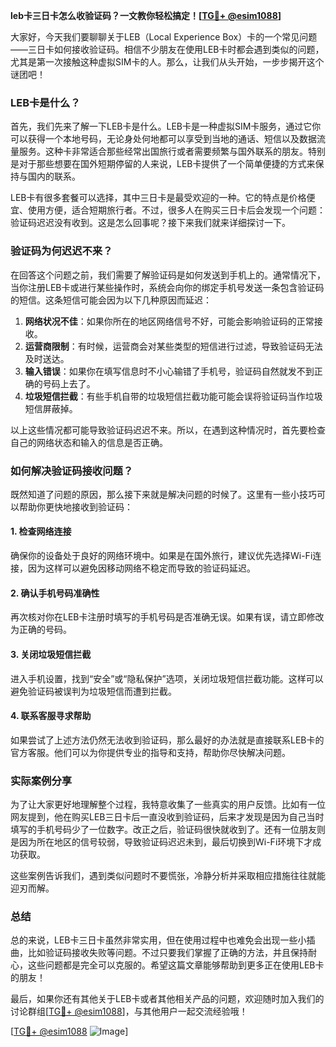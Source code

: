 **leb卡三日卡怎么收验证码？一文教你轻松搞定！[[TG💪+ @esim1088](https://t.me/s/esim1088)]**

大家好，今天我们要聊聊关于LEB（Local Experience Box）卡的一个常见问题——三日卡如何接收验证码。相信不少朋友在使用LEB卡时都会遇到类似的问题，尤其是第一次接触这种虚拟SIM卡的人。那么，让我们从头开始，一步步揭开这个谜团吧！

### LEB卡是什么？

首先，我们先来了解一下LEB卡是什么。LEB卡是一种虚拟SIM卡服务，通过它你可以获得一个本地号码，无论身处何地都可以享受到当地的通话、短信以及数据流量服务。这种卡非常适合那些经常出国旅行或者需要频繁与国外联系的朋友。特别是对于那些想要在国外短期停留的人来说，LEB卡提供了一个简单便捷的方式来保持与国内的联系。

LEB卡有很多套餐可以选择，其中三日卡是最受欢迎的一种。它的特点是价格便宜、使用方便，适合短期旅行者。不过，很多人在购买三日卡后会发现一个问题：验证码迟迟没有收到。这是怎么回事呢？接下来我们就来详细探讨一下。

### 验证码为何迟迟不来？

在回答这个问题之前，我们需要了解验证码是如何发送到手机上的。通常情况下，当你注册LEB卡或进行某些操作时，系统会向你的绑定手机号发送一条包含验证码的短信。这条短信可能会因为以下几种原因而延迟：

1. **网络状况不佳**：如果你所在的地区网络信号不好，可能会影响验证码的正常接收。
2. **运营商限制**：有时候，运营商会对某些类型的短信进行过滤，导致验证码无法及时送达。
3. **输入错误**：如果你在填写信息时不小心输错了手机号，验证码自然就发不到正确的号码上去了。
4. **垃圾短信拦截**：有些手机自带的垃圾短信拦截功能可能会误将验证码当作垃圾短信屏蔽掉。

以上这些情况都可能导致验证码迟迟不来。所以，在遇到这种情况时，首先要检查自己的网络状态和输入的信息是否正确。

### 如何解决验证码接收问题？

既然知道了问题的原因，那么接下来就是解决问题的时候了。这里有一些小技巧可以帮助你更快地接收到验证码：

#### 1. 检查网络连接
确保你的设备处于良好的网络环境中。如果是在国外旅行，建议优先选择Wi-Fi连接，因为这样可以避免因移动网络不稳定而导致的验证码延迟。

#### 2. 确认手机号码准确性
再次核对你在LEB卡注册时填写的手机号码是否准确无误。如果有误，请立即修改为正确的号码。

#### 3. 关闭垃圾短信拦截
进入手机设置，找到“安全”或“隐私保护”选项，关闭垃圾短信拦截功能。这样可以避免验证码被误判为垃圾短信而遭到拦截。

#### 4. 联系客服寻求帮助
如果尝试了上述方法仍然无法收到验证码，那么最好的办法就是直接联系LEB卡的官方客服。他们可以为你提供专业的指导和支持，帮助你尽快解决问题。

### 实际案例分享

为了让大家更好地理解整个过程，我特意收集了一些真实的用户反馈。比如有一位网友提到，他在购买LEB三日卡后一直没收到验证码，后来才发现是因为自己当时填写的手机号码少了一位数字。改正之后，验证码很快就收到了。还有一位朋友则是因为所在地区的信号较弱，导致验证码迟迟未到，最后切换到Wi-Fi环境下才成功获取。

这些案例告诉我们，遇到类似问题时不要慌张，冷静分析并采取相应措施往往就能迎刃而解。

### 总结

总的来说，LEB卡三日卡虽然非常实用，但在使用过程中也难免会出现一些小插曲，比如验证码接收失败等问题。不过只要我们掌握了正确的方法，并且保持耐心，这些问题都是完全可以克服的。希望这篇文章能够帮助到更多正在使用LEB卡的朋友！

最后，如果你还有其他关于LEB卡或者其他相关产品的问题，欢迎随时加入我们的讨论群组[[TG💪+ @esim1088](https://t.me/s/esim1088)]，与其他用户一起交流经验哦！

[[TG💪+ @esim1088](https://t.me/s/esim1088) ![Image](https://i.postimg.cc/4NQfJmqS/Snipaste-2025-05-13-00-14-12.png)]